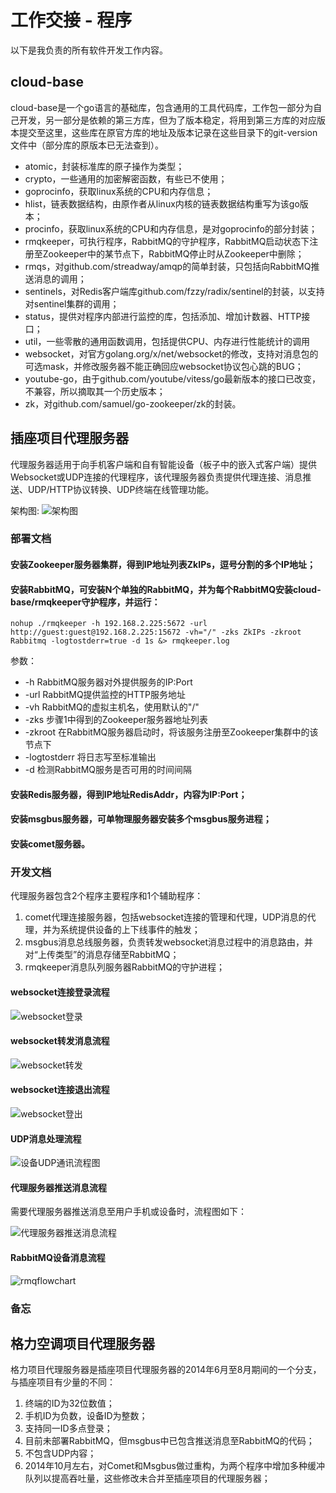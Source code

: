 # 工作交接 - 程序

以下是我负责的所有软件开发工作内容。

## cloud-base

cloud-base是一个go语言的基础库，包含通用的工具代码库，工作包一部分为自己开发，另一部分是依赖的第三方库，但为了版本稳定，将用到第三方库的对应版本提交至这里，这些库在原官方库的地址及版本记录在这些目录下的git-version文件中（部分库的原版本已无法查到）。

* atomic，封装标准库的原子操作为类型；
* crypto，一些通用的加密解密函数，有些已不使用；
* goprocinfo，获取linux系统的CPU和内存信息；
* hlist，链表数据结构，由原作者从linux内核的链表数据结构重写为该go版本；
* procinfo，获取linux系统的CPU和内存信息，是对goprocinfo的部分封装；
* rmqkeeper，可执行程序，RabbitMQ的守护程序，RabbitMQ启动状态下注册至Zookeeper中的某节点下，RabbitMQ停止时从Zookeeper中删除；
* rmqs，对github.com/streadway/amqp的简单封装，只包括向RabbitMQ推送消息的调用；
* sentinels，对Redis客户端库github.com/fzzy/radix/sentinel的封装，以支持对sentinel集群的调用；
* status，提供对程序内部进行监控的库，包括添加、增加计数器、HTTP接口；
* util，一些零散的通用函数调用，包括提供CPU、内存进行性能统计的调用
* websocket，对官方golang.org/x/net/websocket的修改，支持对消息包的可选mask，并修改服务器不能正确回应websocket协议包心跳的BUG；
* youtube-go，由于github.com/youtube/vitess/go最新版本的接口已改变，不兼容，所以摘取其一个历史版本；
* zk，对github.com/samuel/go-zookeeper/zk的封装。

## 插座项目代理服务器

代理服务器适用于向手机客户端和自有智能设备（板子中的嵌入式客户端）提供Websocket或UDP连接的代理程序，该代理服务器负责提供代理连接、消息推送、UDP/HTTP协议转换、UDP终端在线管理功能。

架构图:
![架构图](architecture.jpeg)

### 部署文档

#### 安装Zookeeper服务器集群，得到IP地址列表ZkIPs，逗号分割的多个IP地址；

#### 安装RabbitMQ，可安装N个单独的RabbitMQ，并为每个RabbitMQ安装cloud-base/rmqkeeper守护程序，并运行：

    nohup ./rmqkeeper -h 192.168.2.225:5672 -url http://guest:guest@192.168.2.225:15672 -vh="/" -zks ZkIPs -zkroot Rabbitmq -logtostderr=true -d 1s &> rmqkeeper.log

参数：
* -h RabbitMQ服务器对外提供服务的IP:Port
* -url RabbitMQ提供监控的HTTP服务地址
* -vh RabbitMQ的虚拟主机名，使用默认的"/"
* -zks 步骤1中得到的Zookeeper服务器地址列表
* -zkroot 在RabbitMQ服务器启动时，将该服务注册至Zookeeper集群中的该节点下
* -logtostderr 将日志写至标准输出
* -d 检测RabbitMQ服务是否可用的时间间隔

#### 安装Redis服务器，得到IP地址RedisAddr，内容为IP:Port；

#### 安装msgbus服务器，可单物理服务器安装多个msgbus服务进程；

#### 安装comet服务器。

### 开发文档

代理服务器包含2个程序主要程序和1个辅助程序：

1. comet代理连接服务器，包括websocket连接的管理和代理，UDP消息的代理，并为系统提供设备的上下线事件的触发；
2. msgbus消息总线服务器，负责转发websocket消息过程中的消息路由，并对“上传类型”的消息存储至RabbitMQ；
3. rmqkeeper消息队列服务器RabbitMQ的守护进程；

#### websocket连接登录流程

![websocket登录](wsonline.jpeg)

#### websocket转发消息流程

![websocket转发](wsmsg.jpeg)

#### websocket连接退出流程

![websocket登出](wsoffline.jpeg)

#### UDP消息处理流程

![设备UDP通讯流程图](udpflowchart.jpeg)

#### 代理服务器推送消息流程

需要代理服务器推送消息至用户手机或设备时，流程图如下：

![代理服务器推送消息流程](pushmsg.jpeg)

#### RabbitMQ设备消息流程

![rmqflowchart](rmqflowchart.jpeg)

### 备忘

## 格力空调项目代理服务器

格力项目代理服务器是插座项目代理服务器的2014年6月至8月期间的一个分支，与插座项目有少量的不同：
1. 终端的ID为32位数值；
2. 手机ID为负数，设备ID为整数；
3. 支持同一ID多点登录；
4. 目前未部署RabbitMQ，但msgbus中已包含推送消息至RabbitMQ的代码；
5. 不包含UDP内容；
6. 2014年10月左右，对Comet和Msgbus做过重构，为两个程序中增加多种缓冲队列以提高吞吐量，这些修改未合并至插座项目的代理服务器；

